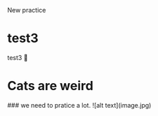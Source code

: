 New practice
# test3
test3
:dog:
<h1> Cats are weird </h1>
### we need to pratice a lot.
![alt text](image.jpg)